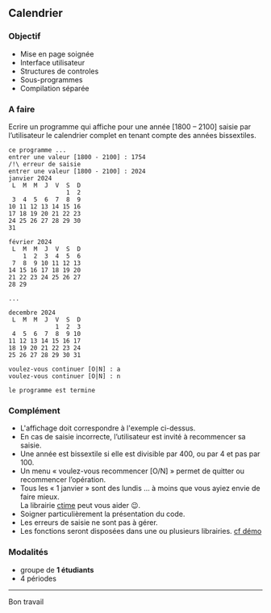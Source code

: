 ## Calendrier

### Objectif
- Mise en page soignée
- Interface utilisateur
- Structures de controles
- Sous-programmes
- Compilation séparée

### A faire
Ecrire un programme qui affiche pour une année [1800 – 2100] saisie par
l’utilisateur le calendrier complet en tenant compte des années bissextiles.

~~~
ce programme ...
entrer une valeur [1800 - 2100] : 1754
/!\ erreur de saisie
entrer une valeur [1800 - 2100] : 2024
janvier 2024
 L  M  M  J  V  S  D
                1  2 
 3  4  5  6  7  8  9 
10 11 12 13 14 15 16 
17 18 19 20 21 22 23 
24 25 26 27 28 29 30 
31 

février 2024
 L  M  M  J  V  S  D
    1  2  3  4  5  6 
 7  8  9 10 11 12 13 
14 15 16 17 18 19 20 
21 22 23 24 25 26 27 
28 29 

...

decembre 2024
 L  M  M  J  V  S  D
             1  2  3 
 4  5  6  7  8  9 10 
11 12 13 14 15 16 17 
18 19 20 21 22 23 24 
25 26 27 28 29 30 31 

voulez-vous continuer [O|N] : a
voulez-vous continuer [O|N] : n

le programme est termine
~~~

### Complément
- L'affichage doit correspondre à l'exemple ci-dessus.
- En cas de saisie incorrecte, l’utilisateur est invité à recommencer sa saisie.
- Une année est bissextile si elle est divisible par 400, ou par 4 et pas par 100.
- Un menu « voulez-vous recommencer [O/N] » permet de quitter ou recommencer l’opération.
- Tous les « 1 janvier » sont des lundis … à moins que vous ayiez envie de faire mieux.
  <br>La librairie [ctime](http://www.cplusplus.com/reference/ctime) peut vous aider 😉.
- Soigner particulièrement la présentation du code.
- Les erreurs de saisie ne sont pas à gérer.
- Les fonctions seront disposées dans une ou plusieurs librairies. [cf démo](https://github.com/gmbreguet/PRG1_GMB_DEMO/tree/main/04_Fonctions/04_librairie)

### Modalités
- groupe de **1 étudiants**
- 4 périodes

---
Bon travail
